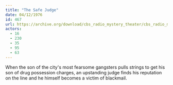 ```yaml
---
title: "The Safe Judge"
date: 04/12/1976
id: 467
url: https://archive.org/download/cbs_radio_mystery_theater/cbs_radio_mystery_theater-0451-0500.zip/cbs_radio_mystery_theater-0451-0500%2Fcbsrmt_0467_the_safe_judge.mp3
actors:
  - 16
  - 230
  - 35
  - 95
  - 63
---
```

When the son of the city's most fearsome gangsters pulls strings to get his son of drug possession charges, an upstanding judge finds his reputation on the line and he himself becomes a victim of blackmail.